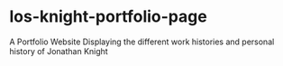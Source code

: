 # los-knight-portfolio-page

A Portfolio Website Displaying the different work histories and personal history of Jonathan Knight 